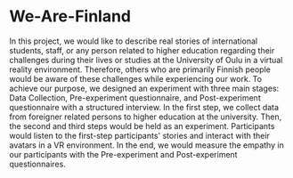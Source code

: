 # We-Are-Finland
In this project, we would like to describe real stories of international students, staff, or any person related to higher education regarding their challenges during their lives or studies at the University of Oulu in a virtual reality environment. Therefore, others who are primarily Finnish people would be aware of these challenges while experiencing our work. To achieve our purpose, we designed an experiment with three main stages: Data Collection, Pre-experiment questionnaire, and Post-experiment questionnaire with a structured interview.  In the first step, we collect data from foreigner related persons to higher education at the university. Then, the second and third steps would be held as an experiment. Participants would listen to the first-step participants' stories and interact with their avatars in a VR environment. In the end, we would measure the empathy in our participants with the Pre-experiment and Post-experiment questionnaires.

